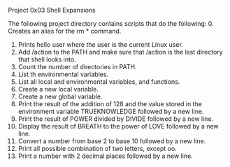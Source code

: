 Project 0x03 Shell Expansions

The following project directory contains scripts that do the following:
0. Creates an alias for the rm * command.
1. Prints hello user where the user is the current Linux user.
2. Add /action to the PATH and make sure that /action is the last directory that shell looks into.
3. Count the number of directories in PATH.
4. List th environmental variables.
5. List all local and environmental variables, and functions.
6. Create a new local variable.
7. Create a new global variable.
8. Print the result of the addition of 128 and the value stored in the environment variable TRUEKNOWLEDGE followed by a new line.
9. Print the result of POWER divided by DIVIDE followed by a new line.
10. Display the result of BREATH to the power of LOVE followed by a new line.
11. Convert a number from base 2 to base 10 followed by a new line.
12. Print all possible combination of two letters, except oo.
13. Print a number with 2 decimal places followed by a new line.